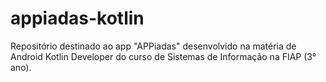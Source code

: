 # appiadas-kotlin
Repositório destinado ao app "APPiadas" desenvolvido na matéria de Android Kotlin Developer do curso de Sistemas de Informação na FIAP (3° ano).

